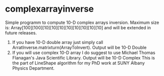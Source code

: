 # complexarrayinverse
Simple programm to compute 10-D complex arrays inversion. Maximum size is: 
Array[100][100][10][10][10][10][10][10][10][10] and will be extended in future releases. 
1. If you have 10-D double array just simply call ArratInverse.matrixturn(ArrayToInvert). 
   Output will be 10-D Double
2. If you will use complex 10-D array I do suggest to use Michael Thomas Flanagan's Java Scientific Library. 
   Output will be 10-D Complex
This is the part of LineShape algorithm for my PhD work at SUNY Albany Physics Department. 
